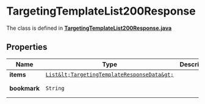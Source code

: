 

# TargetingTemplateList200Response

The class is defined in **[TargetingTemplateList200Response.java](../../src/main/java/org/openapitools/model/TargetingTemplateList200Response.java)**

## Properties

Name | Type | Description | Notes
------------ | ------------- | ------------- | -------------
**items** | [`List&lt;TargetingTemplateResponseData&gt;`](TargetingTemplateResponseData.md) |  | 
**bookmark** | `String` |  |  [optional property]




